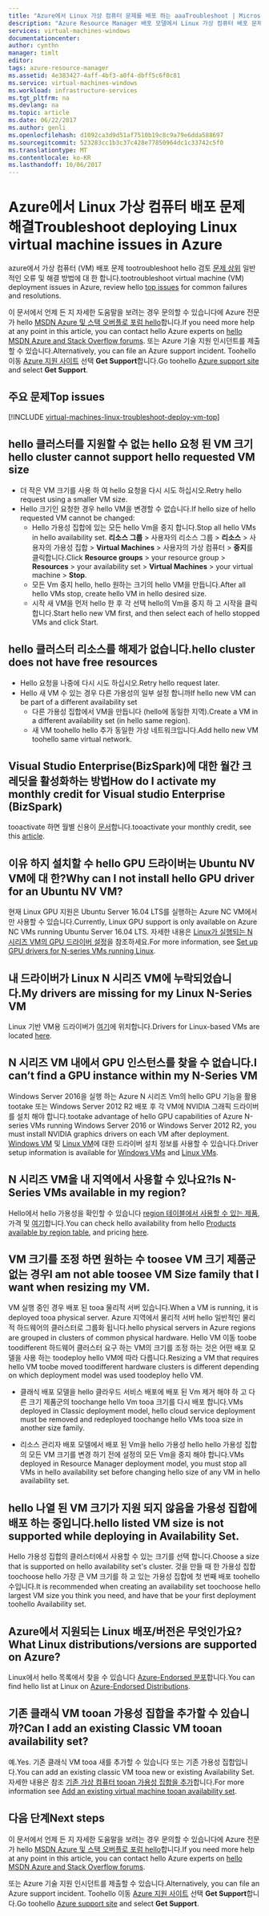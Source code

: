 ```yaml
---
title: "Azure에서 Linux 가상 컴퓨터 문제를 배포 하는 aaaTroubleshoot | Microsoft Docs"
description: "Azure Resource Manager 배포 모델에서 Linux 가상 컴퓨터 배포 문제를 해결합니다."
services: virtual-machines-windows
documentationcenter: 
author: cynthn
manager: timlt
editor: 
tags: azure-resource-manager
ms.assetid: 4e383427-4aff-4bf3-a0f4-dbff5c6f0c81
ms.service: virtual-machines-windows
ms.workload: infrastructure-services
ms.tgt_pltfrm: na
ms.devlang: na
ms.topic: article
ms.date: 06/22/2017
ms.author: genli
ms.openlocfilehash: d1092ca3d9d51af7510b19c8c9a79e6dda588697
ms.sourcegitcommit: 523283cc1b3c37c428e77850964dc1c33742c5f0
ms.translationtype: MT
ms.contentlocale: ko-KR
ms.lasthandoff: 10/06/2017
---
```

# <a name="troubleshoot-deploying-linux-virtual-machine-issues-in-azure"></a><span data-ttu-id="0bbe0-103">Azure에서 Linux 가상 컴퓨터 배포 문제 해결</span><span class="sxs-lookup"><span data-stu-id="0bbe0-103">Troubleshoot deploying Linux virtual machine issues in Azure</span></span>

<span data-ttu-id="0bbe0-104">azure에서 가상 컴퓨터 (VM) 배포 문제 tootroubleshoot hello 검토 [문제 상위](#top-issues) 일반적인 오류 및 해결 방법에 대 한 합니다.</span><span class="sxs-lookup"><span data-stu-id="0bbe0-104">tootroubleshoot virtual machine (VM) deployment issues in Azure, review hello [top issues](#top-issues) for common failures and resolutions.</span></span>

<span data-ttu-id="0bbe0-105">이 문서에서 언제 든 지 자세한 도움말을 보려는 경우 문의할 수 있습니다에 Azure 전문가 hello [MSDN Azure 및 스택 오버플로 포럼 hello](https://azure.microsoft.com/support/forums/)합니다.</span><span class="sxs-lookup"><span data-stu-id="0bbe0-105">If you need more help at any point in this article, you can contact hello Azure experts on [hello MSDN Azure and Stack Overflow forums](https://azure.microsoft.com/support/forums/).</span></span> <span data-ttu-id="0bbe0-106">또는 Azure 기술 지원 인시던트를 제출할 수 있습니다.</span><span class="sxs-lookup"><span data-stu-id="0bbe0-106">Alternatively, you can file an Azure support incident.</span></span> <span data-ttu-id="0bbe0-107">Toohello 이동 [Azure 지원 사이트](https://azure.microsoft.com/support/options/) 선택 **Get Support**합니다.</span><span class="sxs-lookup"><span data-stu-id="0bbe0-107">Go toohello [Azure support site](https://azure.microsoft.com/support/options/) and select **Get Support**.</span></span>

## <a name="top-issues"></a><span data-ttu-id="0bbe0-108">주요 문제</span><span class="sxs-lookup"><span data-stu-id="0bbe0-108">Top issues</span></span>
[!INCLUDE [virtual-machines-linux-troubleshoot-deploy-vm-top](../../../includes/virtual-machines-linux-troubleshoot-deploy-vm-top.md)]

## <a name="hello-cluster-cannot-support-hello-requested-vm-size"></a><span data-ttu-id="0bbe0-109">hello 클러스터를 지원할 수 없는 hello 요청 된 VM 크기</span><span class="sxs-lookup"><span data-stu-id="0bbe0-109">hello cluster cannot support hello requested VM size</span></span>
<properties
supportTopicIds="123456789"
resourceTags="windows"
productPesIds="1234, 5678"
/>
- <span data-ttu-id="0bbe0-110">더 작은 VM 크기를 사용 하 여 hello 요청을 다시 시도 하십시오.</span><span class="sxs-lookup"><span data-stu-id="0bbe0-110">Retry hello request using a smaller VM size.</span></span>
- <span data-ttu-id="0bbe0-111">Hello 크기인 요청한 경우 hello VM을 변경할 수 없습니다.</span><span class="sxs-lookup"><span data-stu-id="0bbe0-111">If hello size of hello requested VM cannot be changed:</span></span>
    - <span data-ttu-id="0bbe0-112">Hello 가용성 집합에 있는 모든 hello Vm을 중지 합니다.</span><span class="sxs-lookup"><span data-stu-id="0bbe0-112">Stop all hello VMs in hello availability set.</span></span> <span data-ttu-id="0bbe0-113">**리소스 그룹** > 사용자의 리소스 그룹 > **리소스** > 사용자의 가용성 집합 > **Virtual Machines** > 사용자의 가상 컴퓨터 > **중지**를 클릭합니다.</span><span class="sxs-lookup"><span data-stu-id="0bbe0-113">Click **Resource groups** > your resource group > **Resources** > your availability set > **Virtual Machines** > your virtual machine > **Stop**.</span></span>
    - <span data-ttu-id="0bbe0-114">모든 Vm 중지 hello, hello 원하는 크기의 hello VM을 만듭니다.</span><span class="sxs-lookup"><span data-stu-id="0bbe0-114">After all hello VMs stop, create hello VM in hello desired size.</span></span>
    - <span data-ttu-id="0bbe0-115">시작 새 VM을 먼저 hello 한 후 각 선택 hello의 Vm을 중지 하 고 시작을 클릭 합니다.</span><span class="sxs-lookup"><span data-stu-id="0bbe0-115">Start hello new VM first, and then select each of hello stopped VMs and click Start.</span></span>


## <a name="hello-cluster-does-not-have-free-resources"></a><span data-ttu-id="0bbe0-116">hello 클러스터 리소스를 해제가 없습니다.</span><span class="sxs-lookup"><span data-stu-id="0bbe0-116">hello cluster does not have free resources</span></span>
<properties
supportTopicIds="123456789"
resourceTags="windows"
productPesIds="1234, 5678"
/>
- <span data-ttu-id="0bbe0-117">Hello 요청을 나중에 다시 시도 하십시오.</span><span class="sxs-lookup"><span data-stu-id="0bbe0-117">Retry hello request later.</span></span>
- <span data-ttu-id="0bbe0-118">Hello 새 VM 수 있는 경우 다른 가용성의 일부 설정 합니까</span><span class="sxs-lookup"><span data-stu-id="0bbe0-118">If hello new VM can be part of a different availability set</span></span>
    - <span data-ttu-id="0bbe0-119">다른 가용성 집합에서 VM을 만듭니다 (hello에 동일한 지역).</span><span class="sxs-lookup"><span data-stu-id="0bbe0-119">Create a VM in a different availability set (in hello same region).</span></span>
    - <span data-ttu-id="0bbe0-120">새 VM toohello hello 추가 동일한 가상 네트워크입니다.</span><span class="sxs-lookup"><span data-stu-id="0bbe0-120">Add hello new VM toohello same virtual network.</span></span>

## <a name="how-do-i-activate-my-monthly-credit-for-visual-studio-enterprise-bizspark"></a><span data-ttu-id="0bbe0-121">Visual Studio Enterprise(BizSpark)에 대한 월간 크레딧을 활성화하는 방법</span><span class="sxs-lookup"><span data-stu-id="0bbe0-121">How do I activate my monthly credit for Visual studio Enterprise (BizSpark)</span></span>

<span data-ttu-id="0bbe0-122">tooactivate 하면 월별 신용이 [문서](https://azure.microsoft.com/offers/ms-azr-0064p/)합니다.</span><span class="sxs-lookup"><span data-stu-id="0bbe0-122">tooactivate your monthly  credit, see this [article](https://azure.microsoft.com/offers/ms-azr-0064p/).</span></span>

## <a name="why-can-i-not-install-hello-gpu-driver-for-an-ubuntu-nv-vm"></a><span data-ttu-id="0bbe0-123">이유 하지 설치할 수 hello GPU 드라이버는 Ubuntu NV VM에 대 한?</span><span class="sxs-lookup"><span data-stu-id="0bbe0-123">Why can I not install hello GPU driver for an Ubuntu NV VM?</span></span>

<span data-ttu-id="0bbe0-124">현재 Linux GPU 지원은 Ubuntu Server 16.04 LTS를 실행하는 Azure NC VM에서만 사용할 수 있습니다.</span><span class="sxs-lookup"><span data-stu-id="0bbe0-124">Currently, Linux GPU support is only available on Azure NC VMs running Ubuntu Server 16.04 LTS.</span></span> <span data-ttu-id="0bbe0-125">자세한 내용은 [Linux가 실행되는 N 시리즈 VM의 GPU 드라이버 설정](n-series-driver-setup.md)을 참조하세요.</span><span class="sxs-lookup"><span data-stu-id="0bbe0-125">For more information, see [Set up GPU drivers for N-series VMs running Linux](n-series-driver-setup.md).</span></span>

## <a name="my-drivers-are-missing-for-my-linux-n-series-vm"></a><span data-ttu-id="0bbe0-126">내 드라이버가 Linux N 시리즈 VM에 누락되었습니다.</span><span class="sxs-lookup"><span data-stu-id="0bbe0-126">My drivers are missing for my Linux N-Series VM</span></span>

<span data-ttu-id="0bbe0-127">Linux 기반 VM용 드라이버가 [여기](n-series-driver-setup.md)에 위치합니다.</span><span class="sxs-lookup"><span data-stu-id="0bbe0-127">Drivers for Linux-based VMs are located [here](n-series-driver-setup.md).</span></span> 

## <a name="i-cant-find-a-gpu-instance-within-my-n-series-vm"></a><span data-ttu-id="0bbe0-128">N 시리즈 VM 내에서 GPU 인스턴스를 찾을 수 없습니다.</span><span class="sxs-lookup"><span data-stu-id="0bbe0-128">I can’t find a GPU instance within my N-Series VM</span></span>

<span data-ttu-id="0bbe0-129">Windows Server 2016을 실행 하는 Azure N 시리즈 Vm의 hello GPU 기능을 활용 tootake 또는 Windows Server 2012 R2 배포 후 각 VM에 NVIDIA 그래픽 드라이버를 설치 해야 합니다.</span><span class="sxs-lookup"><span data-stu-id="0bbe0-129">tootake advantage of hello GPU capabilities of Azure N-series VMs running Windows Server 2016 or Windows Server 2012 R2, you must install NVIDIA graphics drivers on each VM after deployment.</span></span> <span data-ttu-id="0bbe0-130">[Windows VM](../windows/n-series-driver-setup.md) 및 [Linux VM](n-series-driver-setup.md)에 대한 드라이버 설치 정보를 사용할 수 있습니다.</span><span class="sxs-lookup"><span data-stu-id="0bbe0-130">Driver setup information is available for [Windows VMs](../windows/n-series-driver-setup.md) and [Linux VMs](n-series-driver-setup.md).</span></span>

## <a name="is-n-series-vms-available-in-my-region"></a><span data-ttu-id="0bbe0-131">N 시리즈 VM을 내 지역에서 사용할 수 있나요?</span><span class="sxs-lookup"><span data-stu-id="0bbe0-131">Is N-Series VMs available in my region?</span></span>

<span data-ttu-id="0bbe0-132">Hello에서 hello 가용성을 확인할 수 있습니다 [region 테이블에서 사용할 수 있는 제품](https://azure.microsoft.com/regions/services), 가격 및 [여기](https://azure.microsoft.com/pricing/details/virtual-machines/series/#n-series)합니다.</span><span class="sxs-lookup"><span data-stu-id="0bbe0-132">You can check hello availability from hello [Products available by region table](https://azure.microsoft.com/regions/services), and pricing [here](https://azure.microsoft.com/pricing/details/virtual-machines/series/#n-series).</span></span>

## <a name="i-am-not-able-toosee-vm-size-family-that-i-want-when-resizing-my-vm"></a><span data-ttu-id="0bbe0-133">VM 크기를 조정 하면 원하는 수 toosee VM 크기 제품군 없는 경우</span><span class="sxs-lookup"><span data-stu-id="0bbe0-133">I am not able toosee VM Size family that I want when resizing my VM.</span></span>

<span data-ttu-id="0bbe0-134">VM 실행 중인 경우 배포 된 tooa 물리적 서버 있습니다.</span><span class="sxs-lookup"><span data-stu-id="0bbe0-134">When a VM is running, it is deployed tooa physical server.</span></span> <span data-ttu-id="0bbe0-135">Azure 지역에서 물리적 서버 hello 일반적인 물리적 하드웨어의 클러스터로 그룹화 됩니다.</span><span class="sxs-lookup"><span data-stu-id="0bbe0-135">hello physical servers in Azure regions are grouped in clusters of common physical hardware.</span></span> <span data-ttu-id="0bbe0-136">Hello VM 이동 toobe toodifferent 하드웨어 클러스터 요구 하는 VM의 크기를 조정 하는 것은 어떤 배포 모델을 사용 하는 toodeploy hello VM에 따라 다릅니다.</span><span class="sxs-lookup"><span data-stu-id="0bbe0-136">Resizing a VM that requires hello VM toobe moved toodifferent hardware clusters is different depending on which deployment model was used toodeploy hello VM.</span></span>

- <span data-ttu-id="0bbe0-137">클래식 배포 모델을 hello 클라우드 서비스 배포에 배포 된 Vm 제거 해야 하 고 다른 크기 제품군의 toochange hello Vm tooa 크기를 다시 배포 합니다.</span><span class="sxs-lookup"><span data-stu-id="0bbe0-137">VMs deployed in Classic deployment model, hello cloud service deployment must be removed and redeployed toochange hello VMs tooa size in another size family.</span></span>

- <span data-ttu-id="0bbe0-138">리소스 관리자 배포 모델에서 배포 된 Vm을 hello 가용성 hello hello 가용성 집합의 모든 VM 크기를 변경 하기 전에 설정의 모든 Vm을 중지 해야 합니다.</span><span class="sxs-lookup"><span data-stu-id="0bbe0-138">VMs deployed in Resource Manager deployment model, you must stop all VMs in hello availability set before changing hello size of any VM in hello availability set.</span></span>

## <a name="hello-listed-vm-size-is-not-supported-while-deploying-in-availability-set"></a><span data-ttu-id="0bbe0-139">hello 나열 된 VM 크기가 지원 되지 않음을 가용성 집합에 배포 하는 중입니다.</span><span class="sxs-lookup"><span data-stu-id="0bbe0-139">hello listed VM size is not supported while deploying in Availability Set.</span></span>

<span data-ttu-id="0bbe0-140">Hello 가용성 집합의 클러스터에서 사용할 수 있는 크기를 선택 합니다.</span><span class="sxs-lookup"><span data-stu-id="0bbe0-140">Choose a size that is supported on hello availability set's cluster.</span></span> <span data-ttu-id="0bbe0-141">것을 만들 때 한 가용성 집합 toochoose hello 가장 큰 VM 크기를 하 고 있는 가용성 집합에 첫 번째 배포 toohello 수입니다.</span><span class="sxs-lookup"><span data-stu-id="0bbe0-141">It is recommended when creating an availability set toochoose hello largest VM size you think you need, and have that be your first deployment toohello Availability set.</span></span>

## <a name="what-linux-distributionsversions-are-supported-on-azure"></a><span data-ttu-id="0bbe0-142">Azure에서 지원되는 Linux 배포/버전은 무엇인가요?</span><span class="sxs-lookup"><span data-stu-id="0bbe0-142">What Linux distributions/versions are supported on Azure?</span></span>

<span data-ttu-id="0bbe0-143">Linux에서 hello 목록에서 찾을 수 있습니다 [Azure-Endorsed 분포](endorsed-distros.md)합니다.</span><span class="sxs-lookup"><span data-stu-id="0bbe0-143">You can find hello list at Linux on [Azure-Endorsed Distributions](endorsed-distros.md).</span></span>

## <a name="can-i-add-an-existing-classic-vm-tooan-availability-set"></a><span data-ttu-id="0bbe0-144">기존 클래식 VM tooan 가용성 집합을 추가할 수 있습니까?</span><span class="sxs-lookup"><span data-stu-id="0bbe0-144">Can I add an existing Classic VM tooan availability set?</span></span>

<span data-ttu-id="0bbe0-145">예.</span><span class="sxs-lookup"><span data-stu-id="0bbe0-145">Yes.</span></span> <span data-ttu-id="0bbe0-146">기존 클래식 VM tooa 새를 추가할 수 있습니다 또는 기존 가용성 집합입니다.</span><span class="sxs-lookup"><span data-stu-id="0bbe0-146">You can add an existing classic VM tooa new or existing Availability Set.</span></span> <span data-ttu-id="0bbe0-147">자세한 내용은 참조 [기존 가상 컴퓨터 tooan 가용성 집합을 추가](../windows/classic/configure-availability.md#addmachine)합니다.</span><span class="sxs-lookup"><span data-stu-id="0bbe0-147">For more information see [Add an existing virtual machine tooan availability set](../windows/classic/configure-availability.md#addmachine).</span></span>


## <a name="next-steps"></a><span data-ttu-id="0bbe0-148">다음 단계</span><span class="sxs-lookup"><span data-stu-id="0bbe0-148">Next steps</span></span>
<span data-ttu-id="0bbe0-149">이 문서에서 언제 든 지 자세한 도움말을 보려는 경우 문의할 수 있습니다에 Azure 전문가 hello [MSDN Azure 및 스택 오버플로 포럼 hello](https://azure.microsoft.com/support/forums/)합니다.</span><span class="sxs-lookup"><span data-stu-id="0bbe0-149">If you need more help at any point in this article, you can contact hello Azure experts on [hello MSDN Azure and Stack Overflow forums](https://azure.microsoft.com/support/forums/).</span></span>

<span data-ttu-id="0bbe0-150">또는 Azure 기술 지원 인시던트를 제출할 수 있습니다.</span><span class="sxs-lookup"><span data-stu-id="0bbe0-150">Alternatively, you can file an Azure support incident.</span></span> <span data-ttu-id="0bbe0-151">Toohello 이동 [Azure 지원 사이트](https://azure.microsoft.com/support/options/) 선택 **Get Support**합니다.</span><span class="sxs-lookup"><span data-stu-id="0bbe0-151">Go toohello [Azure support site](https://azure.microsoft.com/support/options/) and select **Get Support**.</span></span>

